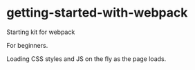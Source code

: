 # getting-started-with-webpack
Starting kit for webpack

For beginners.

Loading CSS styles and JS on the fly as the page loads.

